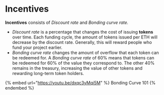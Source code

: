 # Incentives

**Incentives** consists of _Discount rate_ and _Bonding curve rate._

* _Discount rate_ is a percentage that changes the cost of issuing **tokens** over time. Each funding cycle, the amount of tokens issued per ETH will decrease by the discount rate. Generally, this will reward people who fund your project earlier.
* _Bonding curve rate_ changes the amount of overflow that each token can be redeemed for. A _Bonding curve rate_ of 60% means that tokens can be redeemed for 60% of the value they correspond to. The other 40% remains in the treasury, increasing the value of other tokens and rewarding long-term token holders.

{% embed url="https://youtu.be/dxqc3yMqi5M" %}
Bonding Curve 101
{% endembed %}



